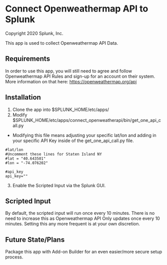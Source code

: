 # Connect Openweathermap API to Splunk

Copyright 2020 Splunk, Inc.

This app is used to collect Openweathermap API Data. 

## Requirements

In order to use this app, you will still need to agree and follow Openweathermap API Rules and sign-up for an account on their system. More information on that here: https://openweathermap.org/api

## Installation

1. Clone the app into $SPLUNK_HOME/etc/apps/
2. Modify $SPLUNK_HOME/etc/apps/connect_openweatherapi/bin/get_one_api_call.py
* Modifying this file means adjusting your specific lat/lon and adding in your specific API Key inside of the get_one_api_call.py file. 

```
#lat/lon
#Uncomment these lines for Staten Island NY
#lat = "40.643501"
#lon = "-74.076202"

#api_key
api_key=""
```

3. Enable the Scripted Input via the Splunk GUI. 

## Scripted Input

By default, the scripted input will run once every 10 minutes. There is no need to increase this as Openweathermap API Only updates once every 10 minutes. Setting this any more frequent is at your own discretion. 

## Future State/Plans

Package this app with Add-on Builder for an even easier/more secure setup process. 
